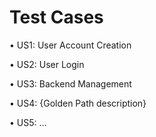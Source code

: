 # Test Cases

•<link to template slide> US1: User Account Creation

•<link to template slide> US2: User Login

•<link to template slide> US3: Backend Management

•<link to template slide> US4: {Golden Path description}

•<link to template slide> US5: …
